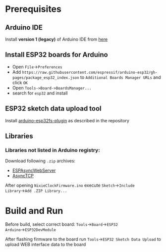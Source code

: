 # Prerequisites
## Arduino IDE
Install **version 1 (legacy)** of Arduino IDE from [here](https://www.arduino.cc/en/software)
## Install  ESP32 boards for Arduino
* Open `File`&rarr;`Preferences`
* Add `https://raw.githubusercontent.com/espressif/arduino-esp32/gh-pages/package_esp32_index.json` to `Additional Boards Manager URLs` and click `OK`
* Open `Tools->Board->BoardsManager...`
* search for `esp32` and install
## ESP32 sketch data upload tool
Install [arduino-esp32fs-plugin](https://github.com/me-no-dev/arduino-esp32fs-plugin) as described in the repository
## Libraries
### Libraries not listed in Arduino registry:
Download following `.zip` archives:
* [ESPAsyncWebServer](https://github.com/me-no-dev/ESPAsyncWebServer/archive/refs/heads/master.zip)
* [AsyncTCP](https://github.com/me-no-dev/AsyncTCP/archive/refs/heads/master.zip)

After opening `NixieClockFirmware.ino` execute `Sketch`&rarr;`Include Library`&rarr;`Add .ZIP Library...`

# Build and Run
Before build, select correct board: `Tools`&rarr;`Board`&rarr;`ESP32 Arduino`&rarr;`ESP32DevModule`

After flashing firmware to the board run `Tools`&rarr;`ESP32 Sketch Data Upload` to upload WEB interface data to the board